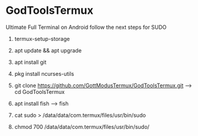 # GodToolsTermux
Ultimate Full Terminal on Android
follow the next steps for SUDO

1.    termux-setup-storage

2.    apt update && apt upgrade

3.    apt install git

4.    pkg install ncurses-utils

5.    git clone https://github.com/GottModusTermux/GodToolsTermux.git
-->   cd GodToolsTermux

6.    apt install fish
-->   fish

7.    cat sudo > /data/data/com.termux/files/usr/bin/sudo

8.    chmod 700 /data/data/com.termux/files/usr/bin/sudo/
